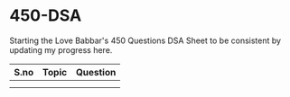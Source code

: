 # 450-DSA
Starting the Love Babbar's 450 Questions DSA Sheet to be consistent by updating my progress here.

| S.no | Topic | Question |
|-------|-------|-------------|
||||
||||
